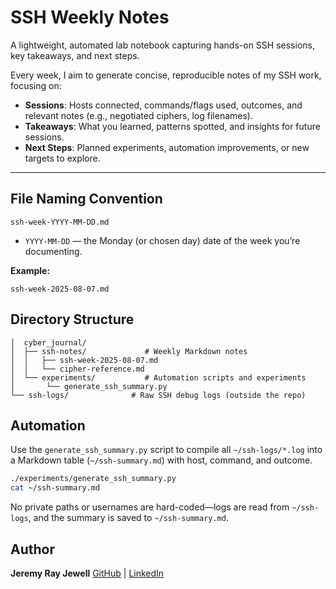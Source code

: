 # SSH Weekly Notes

A lightweight, automated lab notebook capturing hands-on SSH sessions, key takeaways, and next steps.

Every week, I aim to generate concise, reproducible notes of my SSH work, focusing on:

* **Sessions**: Hosts connected, commands/flags used, outcomes, and relevant notes (e.g., negotiated ciphers, log filenames).
* **Takeaways**: What you learned, patterns spotted, and insights for future sessions.
* **Next Steps**: Planned experiments, automation improvements, or new targets to explore.

---

## File Naming Convention

`ssh-week-YYYY-MM-DD.md`

* `YYYY-MM-DD` — the Monday (or chosen day) date of the week you’re documenting.

**Example:**

```
ssh-week-2025-08-07.md
```

## Directory Structure

```
│  cyber_journal/
│  ├── ssh-notes/             # Weekly Markdown notes
│  │   ├── ssh-week-2025-08-07.md
│  │   └── cipher-reference.md
│  └── experiments/           # Automation scripts and experiments
│       └── generate_ssh_summary.py
└── ssh-logs/              # Raw SSH debug logs (outside the repo)
```

## Automation

Use the `generate_ssh_summary.py` script to compile all `~/ssh-logs/*.log` into a Markdown table (`~/ssh-summary.md`) with host, command, and outcome.

```bash
./experiments/generate_ssh_summary.py
cat ~/ssh-summary.md
```

No private paths or usernames are hard-coded—logs are read from `~/ssh-logs`, and the summary is saved to `~/ssh-summary.md`.

## Author

**Jeremy Ray Jewell**
[GitHub](https://github.com/jeremyrayjewell) | [LinkedIn](https://www.linkedin.com/in/jeremyrayjewell)
